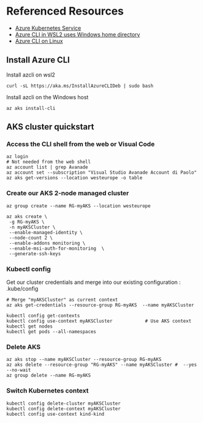 # Referenced Resources

- [Azure Kubernetes Service](https://learn.microsoft.com/en-us/azure/aks/learn/quick-kubernetes-deploy-cli)
- [Azure CLI in WSL2 uses Windows home directory](https://stackoverflow.com/questions/68894557/azure-cli-in-wsl2-uses-windows-home-directory)
- [Azure CLI on Linux](https://learn.microsoft.com/en-us/cli/azure/install-azure-cli-linux?pivots=apt)

## Install  Azure CLI

Install azcli on wsl2

```
curl -sL https://aka.ms/InstallAzureCLIDeb | sudo bash
```

Install azcli on the Windows host

```
az aks install-cli
```


## AKS cluster quickstart

### Access the CLI shell from the web or Visual Code

```
az login                                                                # Not needed from the web shell
az account list | grep Avanade
az account set --subscription "Visual Studio Avanade Account di Paolo"
az aks get-versions --location westeurope -o table
```

### Create our AKS 2-node managed cluster

```
az group create --name RG-myAKS --location westeurope

az aks create \
 -g RG-myAKS \
 -n myAKSCluster \
 --enable-managed-identity \
 --node-count 2 \
 --enable-addons monitoring \
 --enable-msi-auth-for-monitoring  \
 --generate-ssh-keys
```

### Kubectl config

Get our cluster credentials and merge into our existing configuration : .kube/config

```
# Merge "myAKSCluster" as current context
az aks get-credentials --resource-group RG-myAKS  --name myAKSCluster

kubectl config get-contexts
kubectl config use-context myAKSCluster            # Use AKS context
kubectl get nodes
kubectl get pods --all-namespaces
```

### Delete AKS

```
az aks stop --name myAKSCluster --resource-group RG-myAKS
az aks delete --resource-group "RG-myAKS" --name myAKSCluster #  --yes --no-wait
az group delete --name RG-myAKS
```

### Switch Kubernetes context 

```
kubectl config delete-cluster myAKSCluster
kubectl config delete-context myAKSCluster
kubectl config use-context kind-kind
```

